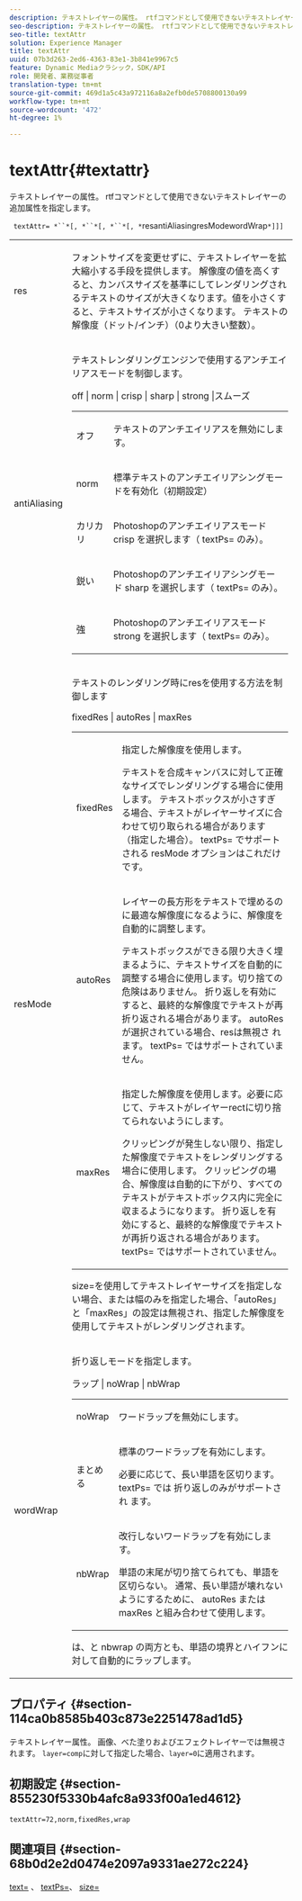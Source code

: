 ```yaml
---
description: テキストレイヤーの属性。 rtfコマンドとして使用できないテキストレイヤーの追加属性を指定します。
seo-description: テキストレイヤーの属性。 rtfコマンドとして使用できないテキストレイヤーの追加属性を指定します。
seo-title: textAttr
solution: Experience Manager
title: textAttr
uuid: 07b3d263-2ed6-4363-83e1-3b841e9967c5
feature: Dynamic Mediaクラシック，SDK/API
role: 開発者、業務従事者
translation-type: tm+mt
source-git-commit: 469d1a5c43a972116a8a2efb0de5708800130a99
workflow-type: tm+mt
source-wordcount: '472'
ht-degree: 1%

---
```



# textAttr{#textattr}

テキストレイヤーの属性。 rtfコマンドとして使用できないテキストレイヤーの追加属性を指定します。

` textAttr= *``*[, *``*[, *``*[, *`resantiAliasingresModewordWrap`*]]]`

<table id="simpletable_0072BF7DF52B4959A14EDEF60A6EBDEE"> 
 <tr class="strow"> 
  <td class="stentry"> <p> <span class="codeph"> <span class="varname"> res  </span> </span> </p> </td> 
  <td class="stentry"> <p>フォントサイズを変更せずに、テキストレイヤーを拡大縮小する手段を提供します。 解像度の値を高くすると、カンバスサイズを基準にしてレンダリングされるテキストのサイズが大きくなります。値を小さくすると、テキストサイズが小さくなります。 テキストの解像度（ドット/インチ）（0より大きい整数）。 </p> </td> 
 </tr> 
 <tr class="strow"> 
  <td class="stentry"> <p> <span class="codeph"> <span class="varname"> antiAliasing  </span> </span> </p> </td> 
  <td class="stentry"> <p>テキストレンダリングエンジンで使用するアンチエイリアスモードを制御します。 </p> <p> <span class="codeph"> off | norm | crisp | sharp | strong |スムーズ  </span> </p> <p> 
    <table id="simpletable_AE2331118FCA4BC7877233E287CED6A4"> 
     <tr class="strow"> 
      <td class="stentry"> <p> <span class="codeph"> オフ </span> </p> </td> 
      <td class="stentry"> <p>テキストのアンチエイリアスを無効にします。 </p> </td> 
     </tr> 
     <tr class="strow"> 
      <td class="stentry"> <p> <span class="codeph"> norm  </span> </p> </td> 
      <td class="stentry"> <p>標準テキストのアンチエイリアシングモードを有効化（初期設定） </p> </td> 
     </tr> 
     <tr class="strow"> 
      <td class="stentry"> <p> <span class="codeph"> カリカリ  </span> </p> </td> 
      <td class="stentry"> <p>Photoshopのアンチエイリアスモード<span class="codeph"> crisp </span>を選択します（ <span class="codeph"> textPs= </span>のみ）。 </p> </td> 
     </tr> 
     <tr class="strow"> 
      <td class="stentry"> <p> <span class="codeph"> 鋭い  </span> </p> </td> 
      <td class="stentry"> <p>Photoshopのアンチエイリアシングモード<span class="codeph"> sharp </span>を選択します（ <span class="codeph"> textPs= </span>のみ）。 </p> </td> 
     </tr> 
     <tr class="strow"> 
      <td class="stentry"> <p> <span class="codeph"> 強 </span> </p> </td> 
      <td class="stentry"> <p>Photoshopのアンチエイリアスモード<span class="codeph"> strong </span>を選択します（ <span class="codeph"> textPs= </span>のみ）。 </p> </td> 
     </tr> 
    </table> </p> </td> 
 </tr> 
 <tr class="strow"> 
  <td class="stentry"> <p> <span class="codeph"> <span class="varname"> resMode </span> </span> </p> </td> 
  <td class="stentry"> <p>テキストのレンダリング時にresを使用する方法を制御します </p> <p> <span class="codeph"> fixedRes | autoRes | maxRes  </span> </p> <p> 
    <table id="simpletable_2CFC06DB37154C7C92614FDF7A818DB5"> 
     <tr class="strow"> 
      <td class="stentry"> <p> <span class="codeph"> fixedRes  </span> </p> </td> 
      <td class="stentry"> <p>指定した解像度を使用します。 </p> <p>テキストを合成キャンバスに対して正確なサイズでレンダリングする場合に使用します。 テキストボックスが小さすぎる場合、テキストがレイヤーサイズに合わせて切り取られる場合があります（指定した場合）。 <span class="codeph"> textPs= </span>でサポートされる<span class="varname"> resMode </span>オプションはこれだけです。 </p> </td> 
     </tr> 
     <tr class="strow"> 
      <td class="stentry"> <p> <span class="codeph"> autoRes  </span> </p> </td> 
      <td class="stentry"> <p>レイヤーの長方形をテキストで埋めるのに最適な解像度になるように、解像度を自動的に調整します。 </p> <p>テキストボックスができる限り大きく埋まるように、テキストサイズを自動的に調整する場合に使用します。切り捨ての危険はありません。 折り返しを有効にすると、最終的な解像度でテキストが再折り返される場合があります。 <span class="varname"> autoRes </span> が選択されている場合、resは無視さ <span class="codeph">  </span> れます。<span class="codeph"> textPs= </span>ではサポートされていません。 </p> </td> 
     </tr> 
     <tr class="strow"> 
      <td class="stentry"> <p> <span class="codeph"> maxRes  </span> </p> </td> 
      <td class="stentry"> <p>指定した解像度を使用します。必要に応じて、テキストがレイヤーrectに切り捨てられないようにします。 </p> <p>クリッピングが発生しない限り、指定した解像度でテキストをレンダリングする場合に使用します。 クリッピングの場合、解像度は自動的に下がり、すべてのテキストがテキストボックス内に完全に収まるようになります。 折り返しを有効にすると、最終的な解像度でテキストが再折り返される場合があります。 <span class="codeph"> textPs= </span>ではサポートされていません。 </p> </td> 
     </tr> 
    </table> </p> <p>size=を使用してテキストレイヤーサイズを指定しない場合、または幅のみを指定した場合、「autoRes」と「maxRes」の設定は無視され、指定した解像度を使用してテキストがレンダリングされます。 </p> </td> 
 </tr> 
 <tr class="strow"> 
  <td class="stentry"> <p> <span class="codeph"> <span class="varname"> wordWrap  </span> </span> </p> </td> 
  <td class="stentry"> <p>折り返しモードを指定します。 </p> <p> <span class="codeph"> ラップ | noWrap | nbWrap  </span> </p> <p> 
    <table id="simpletable_FF2510E029EC41E29BC30D9FC2923EA3"> 
     <tr class="strow"> 
      <td class="stentry"> <p> <span class="codeph"> noWrap  </span> </p> </td> 
      <td class="stentry"> <p>ワードラップを無効にします。 </p> </td> 
     </tr> 
     <tr class="strow"> 
      <td class="stentry"> <p> <span class="codeph"> まとめる </span> </p> </td> 
      <td class="stentry"> <p>標準のワードラップを有効にします。 </p> <p>必要に応じて、長い単語を区切ります。 <span class="codeph"> textPs= </span> では <span class="codeph"> 折り返しのみがサポートされ </span>ます。 </p> </td> 
     </tr> 
     <tr class="strow"> 
      <td class="stentry"> <p> <span class="codeph"> nbWrap  </span> </p> </td> 
      <td class="stentry"> <p>改行しないワードラップを有効にします。 </p> <p>単語の末尾が切り捨てられても、単語を区切らない。 通常、長い単語が壊れないようにするために、<span class="codeph"> autoRes </span>または<span class="codeph"> maxRes </span>と組み合わせて使用します。 </p> </td> 
     </tr> 
    </table> </p> <p><span class="codeph">は、</span>と<span class="codeph"> nbwrap </span>の両方とも、単語の境界とハイフンに対して自動的にラップします。 </p> </td> 
 </tr> 
</table>

## プロパティ {#section-114ca0b8585b403c873e2251478ad1d5}

テキストレイヤー属性。 画像、べた塗りおよびエフェクトレイヤーでは無視されます。 `layer=comp`に対して指定した場合、`layer=0`に適用されます。

## 初期設定 {#section-855230f5330b4afc8a933f00a1ed4612}

`textAttr=72,norm,fixedRes,wrap`

## 関連項目 {#section-68b0d2e2d0474e2097a9331ae272c224}

[text=](../../../../../is-api/http-ref/image-serving-api-ref/c-http-protocol-reference/c-command-reference/r-text.md#reference-84634052e48548539a1ef63cbe41f22f) 、 [textPs=](../../../../../is-api/http-ref/image-serving-api-ref/c-http-protocol-reference/c-command-reference/r-textps.md#reference-4209a2a6169f44278da2647cfb0cd767)、 [size=](../../../../../is-api/http-ref/image-serving-api-ref/c-http-protocol-reference/c-data-types/r-size.md#reference-04d383f32c7b4003bed9978cb854747b)
